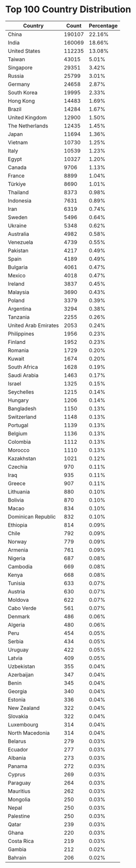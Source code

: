 # Top 100 Country Distribution
| Country | Count | Percentage |
|----|----|----|
| China | 190107 | 22.16% |
| India | 160069 | 18.66% |
| United States | 112235 | 13.08% |
| Taiwan | 43015 | 5.01% |
| Singapore | 29351 | 3.42% |
| Russia | 25799 | 3.01% |
| Germany | 24658 | 2.87% |
| South Korea | 19995 | 2.33% |
| Hong Kong | 14483 | 1.69% |
| Brazil | 14284 | 1.67% |
| United Kingdom | 12900 | 1.50% |
| The Netherlands | 12435 | 1.45% |
| Japan | 11694 | 1.36% |
| Vietnam | 10730 | 1.25% |
| Italy | 10539 | 1.23% |
| Egypt | 10327 | 1.20% |
| Canada | 9706 | 1.13% |
| France | 8899 | 1.04% |
| Türkiye | 8690 | 1.01% |
| Thailand | 8373 | 0.98% |
| Indonesia | 7631 | 0.89% |
| Iran | 6319 | 0.74% |
| Sweden | 5496 | 0.64% |
| Ukraine | 5348 | 0.62% |
| Australia | 4982 | 0.58% |
| Venezuela | 4739 | 0.55% |
| Pakistan | 4217 | 0.49% |
| Spain | 4189 | 0.49% |
| Bulgaria | 4061 | 0.47% |
| Mexico | 4018 | 0.47% |
| Ireland | 3837 | 0.45% |
| Malaysia | 3690 | 0.43% |
| Poland | 3379 | 0.39% |
| Argentina | 3294 | 0.38% |
| Tanzania | 2255 | 0.26% |
| United Arab Emirates | 2053 | 0.24% |
| Philippines | 1956 | 0.23% |
| Finland | 1952 | 0.23% |
| Romania | 1729 | 0.20% |
| Kuwait | 1674 | 0.20% |
| South Africa | 1628 | 0.19% |
| Saudi Arabia | 1463 | 0.17% |
| Israel | 1325 | 0.15% |
| Seychelles | 1215 | 0.14% |
| Hungary | 1206 | 0.14% |
| Bangladesh | 1150 | 0.13% |
| Switzerland | 1148 | 0.13% |
| Portugal | 1139 | 0.13% |
| Belgium | 1136 | 0.13% |
| Colombia | 1112 | 0.13% |
| Morocco | 1110 | 0.13% |
| Kazakhstan | 1021 | 0.12% |
| Czechia | 970 | 0.11% |
| Iraq | 935 | 0.11% |
| Greece | 907 | 0.11% |
| Lithuania | 880 | 0.10% |
| Bolivia | 870 | 0.10% |
| Macao | 834 | 0.10% |
| Dominican Republic | 832 | 0.10% |
| Ethiopia | 814 | 0.09% |
| Chile | 792 | 0.09% |
| Norway | 779 | 0.09% |
| Armenia | 761 | 0.09% |
| Nigeria | 687 | 0.08% |
| Cambodia | 669 | 0.08% |
| Kenya | 668 | 0.08% |
| Tunisia | 633 | 0.07% |
| Austria | 630 | 0.07% |
| Moldova | 622 | 0.07% |
| Cabo Verde | 561 | 0.07% |
| Denmark | 486 | 0.06% |
| Algeria | 480 | 0.06% |
| Peru | 454 | 0.05% |
| Serbia | 434 | 0.05% |
| Uruguay | 422 | 0.05% |
| Latvia | 409 | 0.05% |
| Uzbekistan | 355 | 0.04% |
| Azerbaijan | 347 | 0.04% |
| Benin | 345 | 0.04% |
| Georgia | 340 | 0.04% |
| Estonia | 336 | 0.04% |
| New Zealand | 322 | 0.04% |
| Slovakia | 322 | 0.04% |
| Luxembourg | 314 | 0.04% |
| North Macedonia | 314 | 0.04% |
| Belarus | 279 | 0.03% |
| Ecuador | 277 | 0.03% |
| Albania | 273 | 0.03% |
| Panama | 272 | 0.03% |
| Cyprus | 269 | 0.03% |
| Paraguay | 264 | 0.03% |
| Mauritius | 262 | 0.03% |
| Mongolia | 250 | 0.03% |
| Nepal | 250 | 0.03% |
| Palestine | 250 | 0.03% |
| Qatar | 239 | 0.03% |
| Ghana | 220 | 0.03% |
| Costa Rica | 219 | 0.03% |
| Gambia | 212 | 0.02% |
| Bahrain | 206 | 0.02% |
